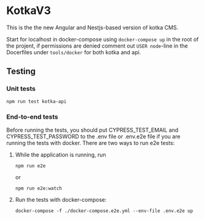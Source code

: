 

# KotkaV3

This is the the new Angular and Nestjs-based version of kotka CMS.

Start for localhost in docker-compose using `docker-compose up` in the root of the projent, if permissions are denied comment out `USER node`-line in the Docerfiles under `tools/docker` for both kotka and api.

## Testing

### Unit tests
```
npm run test kotka-api
```

### End-to-end tests

Before running the tests, you should put CYPRESS_TEST_EMAIL and CYPRESS_TEST_PASSWORD to the .env file or .env.e2e file if you are running the tests with docker. There are two ways to run e2e tests:

1. While the application is running, run
   ```
   npm run e2e
   ```
   or
   ```
   npm run e2e:watch
   ```

3. Run the tests with docker-compose:
    ```
    docker-compose -f ./docker-compose.e2e.yml --env-file .env.e2e up 
    ```
